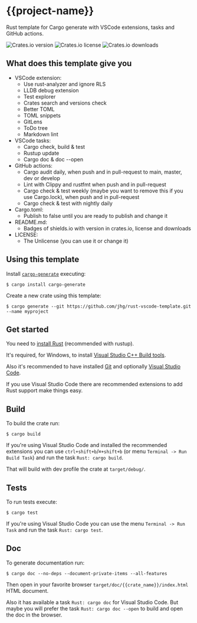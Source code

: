 # {{project-name}}
Rust template for Cargo generate with VSCode extensions, tasks and GitHub actions.

![Crates.io version](https://img.shields.io/crates/v/{{project-name}}) ![Crates.io license](https://img.shields.io/crates/l/{{project-name}}) ![Crates.io downloads](https://img.shields.io/crates/d/{{project-name}})

## What does this template give you
- VSCode extension:
  - Use rust-analyzer and ignore RLS
  - LLDB debug extension
  - Test explorer
  - Crates search and versions check
  - Better TOML
  - TOML snippets
  - GitLens
  - ToDo tree
  - Markdown lint
- VSCode tasks:
  - Cargo check, build & test
  - Rustup update
  - Cargo doc & doc --open
- GitHub actions:
  - Cargo audit daily, when push and in pull-request to main, master, dev or develop
  - Lint with Clippy and rustfmt when push and in pull-request
  - Cargo check & test weekly (maybe you want to remove this if you use Cargo.lock), when push and in pull-request
  - Cargo check & test with nightly daily
- Cargo.toml:
  - Publish to false until you are ready to publish and change it
- README.md:
  - Badges of shields.io with version in crates.io, license and downloads
- LICENSE:
  - The Unlicense (you can use it or change it)

## Using this template
Install [`cargo-generate`](https://github.com/ashleygwilliams/cargo-generate) executing:
```
$ cargo install cargo-generate
```

Create a new crate using this template:
```
$ cargo generate --git https://github.com/jhg/rust-vscode-template.git --name myproject
```

## Get started
You need to [install Rust](https://www.rust-lang.org/tools/install) (recommended with rustup).

It's required, for Windows, to install [Visual Studio C++ Build tools](https://visualstudio.microsoft.com/visual-cpp-build-tools/).

Also it's recommended to have installed [Git](https://git-scm.com/downloads) and
optionally [Visual Studio Code](https://code.visualstudio.com/?wt.mc_id=vscom_downloads).

If you use Visual Studio Code there are recommended extensions to add Rust support make things easy.

## Build
To build the crate run:
```
$ cargo build
```
If you're using Visual Studio Code and installed the recommended extensions you can use `ctrl+shift+b`/`⌘+shift+b`
(or menu `Terminal -> Run Build Task`) and run the task `Rust: cargo build`.

That will build with dev profile the crate at `target/debug/`.

## Tests
To run tests execute:
```
$ cargo test
```
If you're using Visual Studio Code you can use the menu `Terminal -> Run Task`
and run the task `Rust: cargo test`.

## Doc
To generate documentation run:
```
$ cargo doc --no-deps --document-private-items --all-features
```
Then open in your favorite browser `target/doc/{{crate_name}}/index.html` HTML document.

Also it has available a task `Rust: cargo doc` for Visual Studio Code.
But maybe you will prefer the task `Rust: cargo doc --open` to build and open the doc in the browser.
